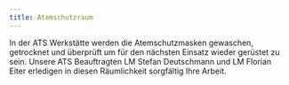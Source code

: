 ```yaml
---
title: Atemschutzraum
---
```


In der ATS Werkstätte werden die Atemschutzmasken gewaschen, getrocknet und überprüft um für den nächsten Einsatz wieder gerüstet zu sein. Unsere ATS Beauftragten LM Stefan Deutschmann und LM Florian Eiter erledigen in diesen Räumlichkeit sorgfältig Ihre Arbeit.